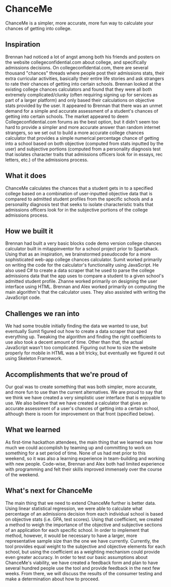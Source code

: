 # ChanceMe
ChanceMe is a simpler, more accurate, more fun way to calculate your chances of getting into college.

## Inspiration

Brennan had noticed a lot of angst among both his friends and posters on the website collegeconfidential.com about college, and specifically admissions decisions. On collegeconfidential.com, there are several thousand "chances" threads where people post their admissions stats, their extra curricular activities, basically their entire life stories and ask strangers to rate their chances of getting into certain schools. Brennan looked at the existing college chances calculators and found that they were all both extremely complicated/clunky (often requiring signing up for services as part of a larger platform) and only based their calculations on objective stats provided by the user. It appeared to Brennan that there was an unmet demand for a simple and accurate assessment of a student's chances of getting into certain schools. The market appeared to deem Collegeconfidential.com forums as the best option, but it didn't seem too hard to provide a simpler and more accurate answer than random internet strangers, so we set out to build a more accurate college chances calculator that provides a simple numerical percentage chance of getting into a school based on both objective (computed from stats inputted by the user) and subjective portions (computed from a personality diagnosis test that isolates character traits that admissions officers look for in essays, rec letters, etc.) of the admissions process.

## What it does

ChanceMe calculates the chances that a student gets in to a specified college based on a combination of user-inputted objective data that is compared to admitted student profiles from the specific schools and a personality diagnosis test that seeks to isolate characteristic traits that admissions officers look for in the subjective portions of the college admissions process.

## How we built it

Brennan had built a very basic blocks code demo version college chances calculator built in mitappinventor for a school project prior to Spartahack. Using that as an inspiration, we brainstormed pseudocode for a more sophisticated web-app college chances calculator. Sumit worked primarily on writing the code for the calculator's functionality using JavaScript. He also used C# to create a data scraper that he used to parse the college admissions data that the app uses to compare a student to a given school's admitted student profile. Zhanne worked primarily on designing the user interface using HTML. Brennan and Alex worked primarily on computing the main algorithm's that the calculator uses. They also assisted with writing the JavaScript code.

## Challenges we ran into

We had some trouble initially finding the data we wanted to use, but eventually Sumit figured out how to create a data scraper that sped everything up. Tweaking the algorithm and finding the right coefficients to use also took a decent amount of time. Other than that, the actual JavaScript wasn't too complicated. Figuring out how to size the website properly for mobile in HTML was a bit tricky, but eventually we figured it out using Skeleton Framework.

## Accomplishments that we're proud of

Our goal was to create something that was both simpler, more accurate, and more fun to use than the current alternatives. We are proud to say that we think we have created a very simplistic user interface that is enjoyable to use. We also believe that we have created a calculator that gives an accurate assessment of a user's chances of getting into a certain school, although there is room for improvement on that front (specified below).

## What we learned

As first-time hackathon attendees, the main thing that we learned was how much we could accomplish by teaming up and committing to work on something for a set period of time. None of us had met prior to this weekend, so it was also a learning experience in team-building and working with new people. Code-wise, Brennan and Alex both had limited experience with programming and felt their skills improved immensely over the course of the weekend.

## What's next for ChanceMe

The main thing that we need to extend ChanceMe further is better data. Using linear statistical regression, we were able to calculate what percentage of an admissions decision from each individual school is based on objective stats (i.e. GPA, test scores). Using that coefficient, we created a method to weigh the importance of the objective and subjective sections of an application for each specific school. In order to implement that method, however, it would be necessary to have a larger, more representative sample size than the one we have currently. Currently, the tool provides equal weight to the subjective and objective elements for each school, but using the coefficient as a weighting mechanism could provide even greater accuracy. In order to test our basic assumptions about ChanceMe's viability, we have created a feedback form and plan to have several hundred people use the tool and provide feedback in the next few weeks. From there, we will discuss the results of the consumer testing and make a determination about how to proceed.